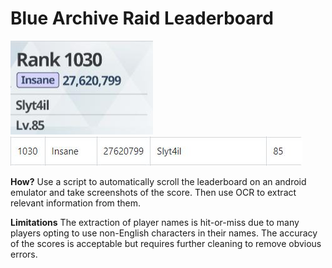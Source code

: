 # Blue Archive Raid Leaderboard

![Rank1030](screenshots/1030.jpg)
![Result1030](screenshots/1030_2.jpg)

**How?**
Use a script to automatically scroll the leaderboard on an android emulator and take screenshots of the score. Then use OCR to extract relevant information from them.

**Limitations**
The extraction of player names is hit-or-miss due to many players opting to use non-English characters in their names. The accuracy of the scores is acceptable but requires further cleaning to remove obvious errors.